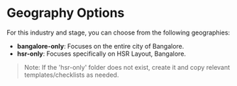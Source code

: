 # Geography Options

For this industry and stage, you can choose from the following geographies:

- **bangalore-only**: Focuses on the entire city of Bangalore.
- **hsr-only**: Focuses specifically on HSR Layout, Bangalore.

> Note: If the 'hsr-only' folder does not exist, create it and copy relevant templates/checklists as needed. 